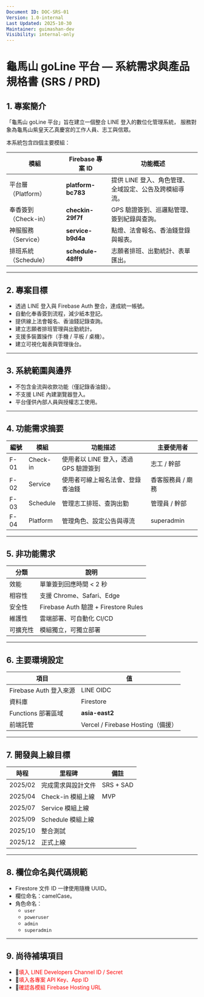 ```yaml
---
Document ID: DOC-SRS-01
Version: 1.0-internal
Last Updated: 2025-10-30
Maintainer: guimashan-dev
Visibility: internal-only
---
```


# 龜馬山 goLine 平台 — 系統需求與產品規格書 (SRS / PRD)

## 1. 專案簡介
「龜馬山 goLine 平台」旨在建立一個整合 LINE 登入的數位化管理系統，
服務對象為龜馬山紫皇天乙真慶宮的工作人員、志工與信眾。

本系統包含四個主要模組：

| 模組 | Firebase 專案 ID | 功能概述 |
|------|------------------|-----------|
| 平台層（Platform） | **platform-bc783** | 提供 LINE 登入、角色管理、全域設定、公告及跨模組導流。 |
| 奉香簽到（Check-in） | **checkin-29f7f** | GPS 驗證簽到、巡邏點管理、簽到紀錄與查詢。 |
| 神服服務（Service） | **service-b9d4a** | 點燈、法會報名、香油錢登錄與報表。 |
| 排班系統（Schedule） | **schedule-48ff9** | 志願者排班、出勤統計、表單匯出。 |

---

## 2. 專案目標
- 透過 LINE 登入與 Firebase Auth 整合，達成統一帳號。
- 自動化奉香簽到流程，減少紙本登記。
- 提供線上法會報名、香油錢記錄查詢。
- 建立志願者排班管理與出勤統計。
- 支援多裝置操作（手機 / 平板 / 桌機）。
- 建立可視化報表與管理後台。

---

## 3. 系統範圍與邊界
- 不包含金流與收款功能（僅記錄香油錢）。
- 不支援 LINE 內建瀏覽器登入。
- 平台僅供內部人員與授權志工使用。

---

## 4. 功能需求摘要

| 編號   | 模組       | 功能描述                     | 主要使用者      |
| ---- | -------- | ------------------------ | ---------- |
| F-01 | Check-in | 使用者以 LINE 登入，透過 GPS 驗證簽到 | 志工 / 幹部    |
| F-02 | Service  | 使用者可線上報名法會、登錄香油錢         | 香客服務員 / 廟務 |
| F-03 | Schedule | 管理志工排班、查詢出勤              | 管理員 / 幹部   |
| F-04 | Platform | 管理角色、設定公告與導流             | superadmin |

---

## 5. 非功能需求
| 分類 | 說明 |
|------|------|
| 效能 | 單筆簽到回應時間 < 2 秒 |
| 相容性 | 支援 Chrome、Safari、Edge |
| 安全性 | Firebase Auth 驗證 + Firestore Rules |
| 維護性 | 雲端部署、可自動化 CI/CD |
| 可擴充性 | 模組獨立，可獨立部署 |

---

## 6. 主要環境設定
| 項目 | 值 |
|------|----|
| Firebase Auth 登入來源 | LINE OIDC |
| 資料庫 | Firestore |
| Functions 部署區域 | **asia-east2** |
| 前端託管 | Vercel / Firebase Hosting（備援） |

---

## 7. 開發與上線目標
| 時程 | 里程碑 | 備註 |
|------|----------|------|
| 2025/02 | 完成需求與設計文件 | SRS + SAD |
| 2025/04 | Check-in 模組上線 | MVP |
| 2025/07 | Service 模組上線 | |
| 2025/09 | Schedule 模組上線 | |
| 2025/10 | 整合測試 | |
| 2025/12 | 正式上線 | |

---

## 8. 欄位命名與代碼規範
- Firestore 文件 ID 一律使用隨機 UUID。
- 欄位命名：camelCase。
- 角色命名：
  - `user`
  - `poweruser`
  - `admin`
  - `superadmin`

---

## 9. 尚待補填項目
- 🔴<span style="color:red">填入 LINE Developers Channel ID / Secret</span>  
- 🔴<span style="color:red">填入各專案 API Key、App ID</span>  
- 🔴<span style="color:red">確認各模組 Firebase Hosting URL</span>